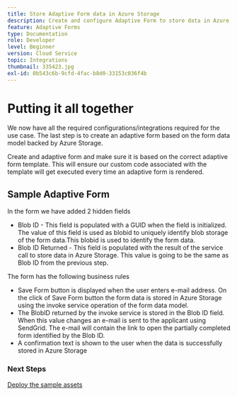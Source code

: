 ```yaml
---
title: Store Adaptive Form data in Azure Storage
description: Create and configure Adaptive Form to store data in Azure Storage
feature: Adaptive Forms
type: Documentation
role: Developer
level: Beginner
version: Cloud Service
topic: Integrations
thumbnail: 335423.jpg
exl-id: 0b543c6b-9cfd-4fac-b8d0-33153c036f4b
---
```

# Putting it all together

We now have all the required configurations/integrations required for the use case. The last step is to create an adaptive form based on the form data model backed by Azure Storage.

Create and adaptive form and make sure it is based on the correct adaptive form template. This will ensure our custom code associated with the template will get executed every time an adaptive form is rendered.

## Sample Adaptive Form

In the form we have added 2 hidden fields

* Blob ID - This field is populated with a GUID when the field is initialized. The value of this field is used as blobid to uniquely identify blob storage of the form data.This blobid is used to identify the form data.
* Blob ID Returned - This field is populated with the result of the service call to store data in Azure Storage. This value is going to be the same as Blob ID from the previous step.

The form has the following business rules

* Save Form button is displayed when the user enters e-mail address. On the click of Save Form button the form data is stored in Azure Storage using the invoke service operation of the form data model.
* The BlobID returned by the invoke service is stored in the Blob ID field. When this value changes an e-mail is sent to the applicant using SendGrid. The e-mail will contain the link to open the partially completed form identified by the Blob ID.
* A confirmation text is shown to the user when the data is successfully stored in Azure Storage

### Next Steps

[Deploy the sample assets](./deploy-sample-assets.md)
